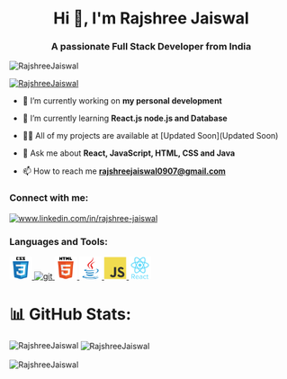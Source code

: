 <h1 align="center">Hi 👋, I'm Rajshree Jaiswal</h1>
<h3 align="center">A passionate Full Stack Developer from India</h3>

<p align="left"> <img src="https://komarev.com/ghpvc/?username=RajshreeJaiswal&label=Profile%20views&color=0e75b6&style=flat" alt="RajshreeJaiswal" /> </p>

<p align="left"> <a href="https://github.com/ryo-ma/github-profile-trophy"><img src="https://github-profile-trophy.vercel.app/?username=RajshreeJaiswal" alt="RajshreeJaiswal" /></a> </p>


- 🔭 I’m currently working on **my personal development**

- 🌱 I’m currently learning **React.js node.js and Database**

- 👨‍💻 All of my projects are available at [Updated Soon](Updated Soon)

- 💬 Ask me about **React, JavaScript, HTML, CSS and Java**

- 📫 How to reach me **rajshreejaiswal0907@gmail.com**

<!-- - 📄 Know about my experiences [https://drive.google.com/file/d/1-2HpCSCQC5zxqolM5PbS7qBz9sTtRjCy/view](https://drive.google.com/file/d/1-2HpCSCQC5zxqolM5PbS7qBz9sTtRjCy/view) -->

<h3 align="left">Connect with me:</h3>
<p align="left">

<a href="https://linkedin.com/in/www.linkedin.com/in/rajshree-jaiswal" target="blank"><img align="center" src="https://raw.githubusercontent.com/rahuldkjain/github-profile-readme-generator/master/src/images/icons/Social/linked-in-alt.svg" alt="www.linkedin.com/in/rajshree-jaiswal" height="30" width="40" /></a>

</p>

<h3 align="left">Languages and Tools:</h3>
<p align="left"> <a href="https://www.w3schools.com/css/" target="_blank" rel="noreferrer"> <img src="https://raw.githubusercontent.com/devicons/devicon/master/icons/css3/css3-original-wordmark.svg" alt="css3" width="40" height="40"/> </a> <a href="https://git-scm.com/" target="_blank" rel="noreferrer"> <img src="https://www.vectorlogo.zone/logos/git-scm/git-scm-icon.svg" alt="git" width="40" height="40"/> </a> <a href="https://www.w3.org/html/" target="_blank" rel="noreferrer"> <img src="https://raw.githubusercontent.com/devicons/devicon/master/icons/html5/html5-original-wordmark.svg" alt="html5" width="40" height="40"/> </a> <a href="https://www.java.com" target="_blank" rel="noreferrer"> <img src="https://raw.githubusercontent.com/devicons/devicon/master/icons/java/java-original.svg" alt="java" width="40" height="40"/> </a> <a href="https://developer.mozilla.org/en-US/docs/Web/JavaScript" target="_blank" rel="noreferrer"> <img src="https://raw.githubusercontent.com/devicons/devicon/master/icons/javascript/javascript-original.svg" alt="javascript" width="40" height="40"/> </a> <a href="https://reactjs.org/" target="_blank" rel="noreferrer"> <img src="https://raw.githubusercontent.com/devicons/devicon/master/icons/react/react-original-wordmark.svg" alt="react" width="40" height="40"/> </a> </p>

# 📊 GitHub Stats:

<p><img align="left" src="https://github-readme-stats.vercel.app/api/top-langs?username=RajshreeJaiswal&show_icons=true&locale=en&layout=compact" alt="RajshreeJaiswal" /></p>

<p>&nbsp;<img align="center" src="https://github-readme-stats.vercel.app/api?username=RajshreeJaiswal&show_icons=true&locale=en" alt="RajshreeJaiswal" /></p>

<p><img align="center" src="https://github-readme-streak-stats.herokuapp.com/?user=RajshreeJaiswal&" alt="RajshreeJaiswal" /></p>






